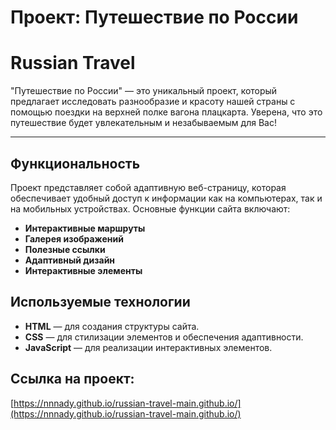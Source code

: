 # Проект: Путешествие по России

# Russian Travel

"Путешествие по России" — это уникальный проект, который предлагает исследовать разнообразие и красоту нашей страны с помощью поездки на верхней полке вагона плацкарта. Уверена, что это путешествие будет увлекательным и незабываемым для Вас!

---
## Функциональность
Проект представляет собой адаптивную веб-страницу, которая обеспечивает удобный доступ к информации как на компьютерах, так и на мобильных устройствах. Основные функции сайта включают:

- **Интерактивные маршруты**
- **Галерея изображений** 
- **Полезные ссылки**
- **Адаптивный дизайн** 
- **Интерактивные элементы**

## Используемые технологии
- **HTML** — для создания структуры сайта.
- **CSS** — для стилизации элементов и обеспечения адаптивности.
- **JavaScript** — для реализации интерактивных элементов.

## Ссылка на проект:
[https://nnnady.github.io/russian-travel-main.github.io/](https://nnnady.github.io/russian-travel-main.github.io/)

